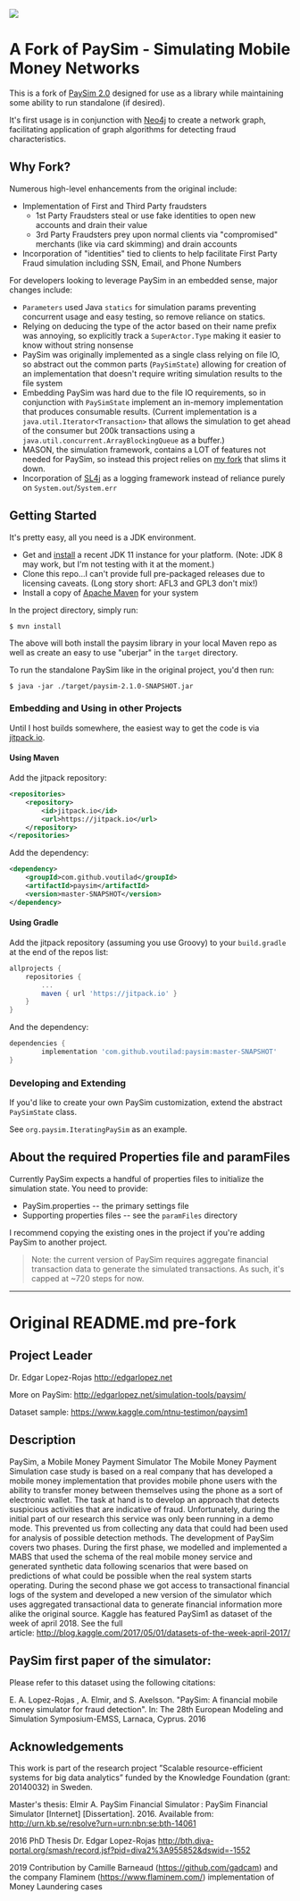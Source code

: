 ![](https://github.com/voutilad/paysim/workflows/Java%20CI/badge.svg)

# A Fork of PaySim - Simulating Mobile Money Networks
This is a fork of [PaySim 2.0](https://github.com/EdgarLopezPhD/PaySim) designed for use as a library while maintaining some ability to run standalone (if desired).

It's first usage is in conjunction with [Neo4j](https://neo4j.com) to create a network graph, facilitating application of graph algorithms for detecting fraud characteristics.

## Why Fork?
Numerous high-level enhancements from the original include:
- Implementation of First and Third Party fraudsters
  - 1st Party Fraudsters steal or use fake identities to open new accounts and drain their value
  - 3rd Party Fraudsters prey upon normal clients via "compromised" merchants (like via card skimming) and drain accounts
- Incorporation of "identities" tied to clients to help facilitate First Party Fraud simulation including SSN, Email, and Phone Numbers

For developers looking to leverage PaySim in an embedded sense, major changes include:
- `Parameters` used Java `statics` for simulation params preventing concurrent usage and easy testing, so remove reliance on statics.
- Relying on deducing the type of the actor based on their name prefix was annoying, so explicitly track a `SuperActor.Type` making it easier to know without string nonsense
- PaySim was originally implemented as a single class relying on file IO, so abstract out the common parts (`PaySimState`) allowing for creation of an implementation that doesn't require writing simulation results to the file system
- Embedding PaySim was hard due to the file IO requirements, so in conjunction with `PaySimState` implement an in-memory implementation that produces consumable results. (Current implementation is a `java.util.Iterator<Transaction>` that allows the simulation to get ahead of the consumer but 200k transactions using a `java.util.concurrent.ArrayBlockingQueue` as a buffer.)
- MASON, the simulation framework, contains a LOT of features not needed for PaySim, so instead this project relies on [my fork](https://github.com/voutilad/mason) that slims it down.
- Incorporation of [SL4j](http://www.slf4j.org/) as a logging framework instead of reliance purely on `System.out`/`System.err` 

## Getting Started
It's pretty easy, all you need is a JDK environment.
- Get and [install](https://adoptopenjdk.net) a recent JDK 11 instance for your platform. (Note: JDK 8 may work, but I'm not testing with it at the moment.)
- Clone this repo...I can't provide full pre-packaged releases due to licensing caveats. (Long story short: AFL3 and GPL3 don't mix!)
- Install a copy of [Apache Maven](https://maven.apache.org/download.cgi) for your system

In the project directory, simply run:
```shell script
$ mvn install
```

The above will both install the paysim library in your local Maven repo as well as create an easy to use "uberjar" in the `target` directory.

To run the standalone PaySim like in the original project, you'd then run:

```shell script
$ java -jar ./target/paysim-2.1.0-SNAPSHOT.jar
```

### Embedding and Using in other Projects
Until I host builds somewhere, the easiest way to get the code is via [jitpack.io](https://jitpack.io).

#### Using Maven
Add the jitpack repository:

```xml
<repositories>
    <repository>
        <id>jitpack.io</id>
        <url>https://jitpack.io</url>
    </repository>
</repositories>
```

Add the dependency:
```xml
<dependency>
    <groupId>com.github.voutilad</groupId>
    <artifactId>paysim</artifactId>
    <version>master-SNAPSHOT</version>
</dependency>
```

#### Using Gradle
Add the jitpack repository (assuming you use Groovy) to your `build.gradle` at the end of the repos list:
```groovy
allprojects {
    repositories {
        ...
        maven { url 'https://jitpack.io' }
    }
}
```

And the dependency:
```groovy
dependencies {
        implementation 'com.github.voutilad:paysim:master-SNAPSHOT'
}
```

### Developing and Extending
If you'd like to create your own PaySim customization, extend the abstract `PaySimState` class.

See `org.paysim.IteratingPaySim` as an example.

## About the required Properties file and paramFiles
Currently PaySim expects a handful of properties files to initialize the simulation state. You need to provide:

- PaySim.properties -- the primary settings file
- Supporting properties files -- see the `paramFiles` directory

I recommend copying the existing ones in the project if you're adding PaySim to another project.

> Note: the current version of PaySim requires aggregate financial transaction data to generate the simulated transactions. As such, it's capped at ~720 steps for now.

---
# Original README.md pre-fork
## Project Leader

Dr. Edgar Lopez-Rojas
http://edgarlopez.net

More on PaySim: http://edgarlopez.net/simulation-tools/paysim/

Dataset sample: https://www.kaggle.com/ntnu-testimon/paysim1

## Description

PaySim, a Mobile Money Payment Simulator The Mobile Money Payment Simulation case study is based on a real company that has developed a mobile money implementation that provides mobile phone users with the ability to transfer money between themselves using the phone as a sort of electronic wallet. The task at hand is to develop an approach that detects suspicious activities that are indicative of fraud. Unfortunately, during the initial part of our research this service was only been running in a demo mode. This prevented us from collecting any data that could had been used for analysis of possible detection methods. The development of PaySim covers two phases. During the first phase, we modelled and implemented a MABS that used the schema of the real mobile money service and generated synthetic data following scenarios that were based on predictions of what could be possible when the real system starts operating. During the second phase we got access to transactional financial logs of the system and developed a new version of the simulator which uses aggregated transactional data to generate financial information more alike the original source. Kaggle has featured PaySim1 as dataset of the week of april 2018. See the full article: http://blog.kaggle.com/2017/05/01/datasets-of-the-week-april-2017/

## PaySim first paper of the simulator:

Please refer to this dataset using the following citations:

E. A. Lopez-Rojas , A. Elmir, and S. Axelsson. "PaySim: A financial mobile money simulator for fraud detection". In: The 28th European Modeling and Simulation Symposium-EMSS, Larnaca, Cyprus. 2016


## Acknowledgements
This work is part of the research project ”Scalable resource-efficient systems for big data analytics” funded by the Knowledge Foundation (grant: 20140032) in Sweden.

Master's thesis: Elmir A. PaySim Financial Simulator : PaySim Financial Simulator [Internet] [Dissertation]. 2016. Available from: http://urn.kb.se/resolve?urn=urn:nbn:se:bth-14061

2016 PhD Thesis Dr. Edgar Lopez-Rojas
http://bth.diva-portal.org/smash/record.jsf?pid=diva2%3A955852&dswid=-1552

2019 Contribution by Camille Barneaud (https://github.com/gadcam) and the company Flaminem (https://www.flaminem.com/) implementation of Money Laundering cases
